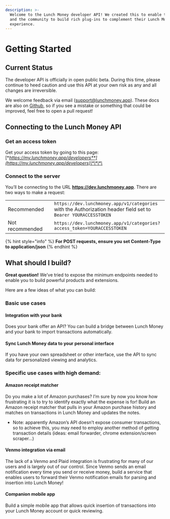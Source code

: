 ```yaml
---
description: >-
  Welcome to the Lunch Money developer API! We created this to enable the user
  and the community to build rich plug-ins to complement their Lunch Money
  experience.
---
```


# Getting Started

## Current Status

The developer API is officially in open public beta. During this time, please continue to heed caution and use this API at your own risk as any and all changes are irreversible.

We welcome feedback via email \([support@lunchmoney.app](mailto:support@lunchmoney.app)\). These docs are also on [Github](https://github.com/lunch-money/api-docs), so if you see a mistake or something that could be improved, feel free to open a pull request!

## Connecting to the Lunch Money API

### Get an access token

Get your access token by going to this page: [**https://my.lunchmoney.app/developers**](https://my.lunchmoney.app/developers)\*\*\*\*

### **Connect to the server**

You’ll be connecting to the URL **https://dev.lunchmoney.app**. There are two ways to make a request:

|  |  |  |
| :--- | :--- | :--- |
| Recommended |  | `https://dev.lunchmoney.app/v1/categories` with the Authorization header field set to `Bearer YOURACCESSTOKEN` |
| Not recommended |  | `https://dev.lunchmoney.app/v1/categories?access_token=YOURACCESSTOKEN` |

{% hint style="info" %}
**For POST requests, ensure you set Content-Type to application/json**
{% endhint %}

## What should I build?

**Great question!** We’ve tried to expose the minimum endpoints needed to enable you to build powerful products and extensions. 

Here are a few ideas of what you can build: 

### Basic use cases

#### Integration with your bank

Does your bank offer an API? You can build a bridge between Lunch Money and your bank to import transactions automatically.

#### Sync Lunch Money data to your personal interface

If you have your own spreadsheet or other interface, use the API to sync data for personalized viewing and analytics.

### Specific use cases with high demand:

#### Amazon receipt matcher

Do you make a lot of Amazon purchases? I’m sure by now you know how frustrating it is to try to identify exactly what the expense is for! Build an Amazon receipt matcher that pulls in your Amazon purchase history and matches on transactions in Lunch Money and updates the notes.

* Note: apparently Amazon’s API doesn’t expose consumer transactions, so to achieve this, you may need to employ another method of getting transaction details \(ideas: email forwarder, chrome extension/screen scraper…\)

#### Venmo integration via email

The lack of a Venmo and Plaid integration is frustrating for many of our users and is largely out of our control.  Since Venmo sends an email notification every time you send or receive money, build a service that enables users to forward their Venmo notification emails for parsing and insertion into Lunch Money!

#### Companion mobile app

Build a simple mobile app that allows quick insertion of transactions into your Lunch Money account or quick reviewing.

